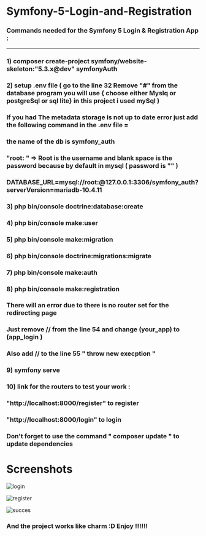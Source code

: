 # Symfony-5-Login-and-Registration

### Commands needed for the Symfony 5 Login & Registration App :
---------------------------------------
### 1) composer create-project symfony/website-skeleton:"5.3.x@dev" symfonyAuth
### 2) setup .env file ( go to the line 32 Remove "#" from the database program you will use { choose either Myslq or postgreSql or sql lite}  in this project i used mySql )
### If you had The metadata storage is not up to date error just add the following command in the .env file =
### the name of the db is symfony_auth
### "root: " => Root is the username and blank space is the password because by default in mysql ( password is "" )
###   DATABASE_URL=mysql://root:@127.0.0.1:3306/symfony_auth?serverVersion=mariadb-10.4.11 
### 3) php bin/console doctrine:database:create
### 4) php bin/console make:user
### 5) php bin/console make:migration
### 6) php bin/console doctrine:migrations:migrate
### 7) php bin/console make:auth
### 8) php bin/console make:registration
### There will an error due to there is no router set for the redirecting page
### Just remove // from the line 54 and change (your_app) to (app_login )  
### Also add // to the line 55 " throw new execption "
### 9) symfony serve
### 10) link for the routers to test your work :
### "http://localhost:8000/register"  to register
### "http://localhost:8000/login" to login
### Don't forget to use the command " composer update " to update dependencies

# Screenshots

![login](https://user-images.githubusercontent.com/71633887/184502601-8cd1c1e8-bbac-488c-afc5-46f7fdb8dce7.jpg)

![register](https://user-images.githubusercontent.com/71633887/184502611-e6c4cdb5-3ee0-4d53-ad28-b2befcaf89a3.jpg)

![succes](https://user-images.githubusercontent.com/71633887/184502619-8669ec99-9d58-4efd-b562-39e54c8431c5.jpg)

### And the project works like charm :D Enjoy !!!!!!
